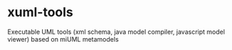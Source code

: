 xuml-tools
==========

Executable UML tools (xml schema, java model compiler, javascript model viewer) based on miUML metamodels